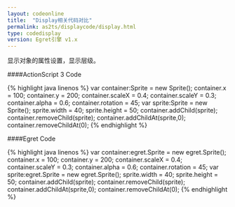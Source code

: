 ```yaml
---
layout: codeonline
title:  "Display相关代码对比"
permalink: as2ts/displaycode/display.html
type: codedisplay
version: Egret引擎 v1.x
---
```


显示对象的属性设置，显示层级。

####ActionScript 3 Code

{% highlight java linenos %}
var container:Sprite = new Sprite();
container.x = 100;
container.y = 200;
container.scaleX = 0.4;
container.scaleY = 0.3;
container.alpha = 0.6;
container.rotation = 45;
var sprite:Sprite = new Sprite();
sprite.width = 40;
sprite.height = 50;
container.addChild(sprite);
container.removeChild(sprite);
container.addChildAt(sprite,0);
container.removeChildAt(0);
{% endhighlight %}

####Egret Code

{% highlight java linenos %}
var container:egret.Sprite = new egret.Sprite();
container.x = 100;
container.y = 200;
container.scaleX = 0.4;
container.scaleY = 0.3;
container.alpha = 0.6;
container.rotation = 45;
var sprite:egret.Sprite = new egret.Sprite();
sprite.width = 40;
sprite.height = 50;
container.addChild(sprite);
container.removeChild(sprite);
container.addChildAt(sprite,0);
container.removeChildAt(0);
{% endhighlight %}